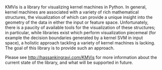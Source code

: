 KMVis is a library for visualizing kernel machines in Python. In general, kernel machines are associated with a variety of rich mathematical structures, the visualization of which can provide a unique insight into the geometry of the data in either the input or feature space. Unfortunately, there is a paucity of available tools for the visualization of these structures; in particular, while libraries exist which perform visualization piecemeal (for example the decision boundaries generated by a kernel SVM in input space), a holistic approach tackling a variety of kernel machines is lacking. The goal of this library is to provide such an approach.

Please see http://hassankingravi.com/KMVis for more information about the current state of the library, and what will be supported in future. 
